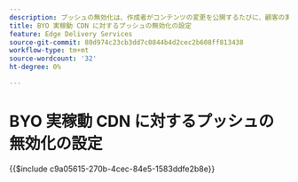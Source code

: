 ```yaml
---
description: プッシュの無効化は、作成者がコンテンツの変更を公開するたびに、顧客の実稼動 CDN(「www.yourdomain.com」など ) のコンテンツを自動的に削除します。
title: BYO 実稼動 CDN に対するプッシュの無効化の設定
feature: Edge Delivery Services
source-git-commit: 80d974c23cb3dd7c0844b4d2cec2b608ff813438
workflow-type: tm+mt
source-wordcount: '32'
ht-degree: 0%

---
```


# BYO 実稼動 CDN に対するプッシュの無効化の設定

{{$include c9a05615-270b-4cec-84e5-1583ddfe2b8e}}